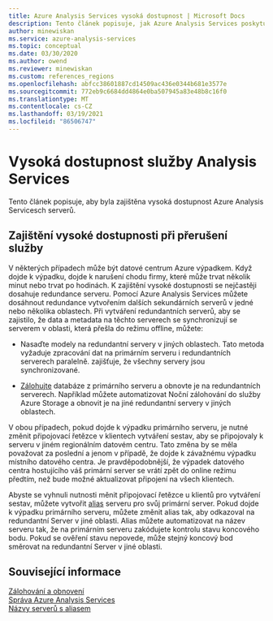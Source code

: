 ```yaml
---
title: Azure Analysis Services vysoká dostupnost | Microsoft Docs
description: Tento článek popisuje, jak Azure Analysis Services poskytuje vysokou dostupnost během přerušení služby.
author: minewiskan
ms.service: azure-analysis-services
ms.topic: conceptual
ms.date: 03/30/2020
ms.author: owend
ms.reviewer: minewiskan
ms.custom: references_regions
ms.openlocfilehash: abfcc38601887cd14509ac436e0344b681e3577e
ms.sourcegitcommit: 772eb9c6684dd4864e0ba507945a83e48b8c16f0
ms.translationtype: MT
ms.contentlocale: cs-CZ
ms.lasthandoff: 03/19/2021
ms.locfileid: "86506747"
---
```

# <a name="analysis-services-high-availability"></a>Vysoká dostupnost služby Analysis Services

Tento článek popisuje, aby byla zajištěna vysoká dostupnost Azure Analysis Servicesch serverů. 

## <a name="assuring-high-availability-during-a-service-disruption"></a>Zajištění vysoké dostupnosti při přerušení služby

V některých případech může být datové centrum Azure výpadkem. Když dojde k výpadku, dojde k narušení chodu firmy, které může trvat několik minut nebo trvat po hodinách. K zajištění vysoké dostupnosti se nejčastěji dosahuje redundance serveru. Pomocí Azure Analysis Services můžete dosáhnout redundance vytvořením dalších sekundárních serverů v jedné nebo několika oblastech. Při vytváření redundantních serverů, aby se zajistilo, že data a metadata na těchto serverech se synchronizují se serverem v oblasti, která přešla do režimu offline, můžete:

* Nasaďte modely na redundantní servery v jiných oblastech. Tato metoda vyžaduje zpracování dat na primárním serveru i redundantních serverech paralelně. zajišťuje, že všechny servery jsou synchronizované.

* [Zálohujte](analysis-services-backup.md) databáze z primárního serveru a obnovte je na redundantních serverech. Například můžete automatizovat Noční zálohování do služby Azure Storage a obnovit je na jiné redundantní servery v jiných oblastech. 

V obou případech, pokud dojde k výpadku primárního serveru, je nutné změnit připojovací řetězce v klientech vytváření sestav, aby se připojovaly k serveru v jiném regionálním datovém centru. Tato změna by se měla považovat za poslední a jenom v případě, že dojde k závažnému výpadku místního datového centra. Je pravděpodobnější, že výpadek datového centra hostujícího váš primární server se vrátí zpět do online režimu předtím, než bude možné aktualizovat připojení na všech klientech. 

Abyste se vyhnuli nutnosti měnit připojovací řetězce u klientů pro vytváření sestav, můžete vytvořit [alias](analysis-services-server-alias.md) serveru pro svůj primární server. Pokud dojde k výpadku primárního serveru, můžete změnit alias tak, aby odkazoval na redundantní Server v jiné oblasti. Alias můžete automatizovat na název serveru tak, že na primárním serveru zakódujete kontrolu stavu koncového bodu. Pokud se ověření stavu nepovede, může stejný koncový bod směrovat na redundantní Server v jiné oblasti. 

## <a name="related-information"></a>Související informace

[Zálohování a obnovení](analysis-services-backup.md)   
[Správa Azure Analysis Services](analysis-services-manage.md)   
[Názvy serverů s aliasem](analysis-services-server-alias.md) 

